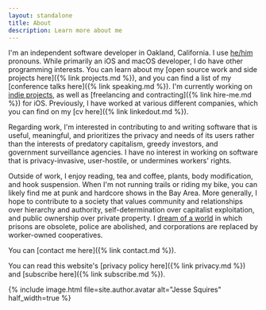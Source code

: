 ```yaml
---
layout: standalone
title: About
description: Learn more about me
---
```


I'm an independent software developer in Oakland, California. I use [he/him](https://pronoun.is/he) pronouns. While primarily an iOS and macOS developer, I do have other programming interests. You can learn about my [open source work and side projects here]({% link projects.md %}), and you can find a list of my [conference talks here]({% link speaking.md %}). I'm currently working on [indie projects](https://www.hexedbits.com), as well as [freelancing and contracting]({% link hire-me.md %}) for iOS. Previously, I have worked at various different companies, which you can find on my [cv here]({% link linkedout.md %}).

Regarding work, I'm interested in contributing to and writing software that is useful, meaningful, and prioritizes the privacy and needs of its users rather than the interests of predatory capitalism, greedy investors, and government surveillance agencies. I have no interest in working on software that is privacy-invasive, user-hostile, or undermines workers' rights.

Outside of work, I enjoy reading, tea and coffee, plants, body modification, and hook suspension. When I'm not running trails or riding my bike, you can likely find me at punk and hardcore shows in the Bay Area. More generally, I hope to contribute to a society that values community and relationships over hierarchy and authority, self-determination over capitalist exploitation, and public ownership over private property. I [dream of a world](https://crimethinc.com/tce) in which prisons are obsolete, police are abolished, and corporations are replaced by worker-owned cooperatives.

You can [contact me here]({% link contact.md %}).

You can read this website's [privacy policy here]({% link privacy.md %}) and [subscribe here]({% link subscribe.md %}).

<div class="row mt-4 mb-4">
{% include image.html
    file=site.author.avatar
    alt="Jesse Squires"
    half_width=true
%}
</div>


